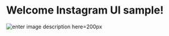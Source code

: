 # Welcome Instagram UI sample!

![enter image description here](https://8pic.ir/uploads/Screenshot-1583770826.png)=200px
